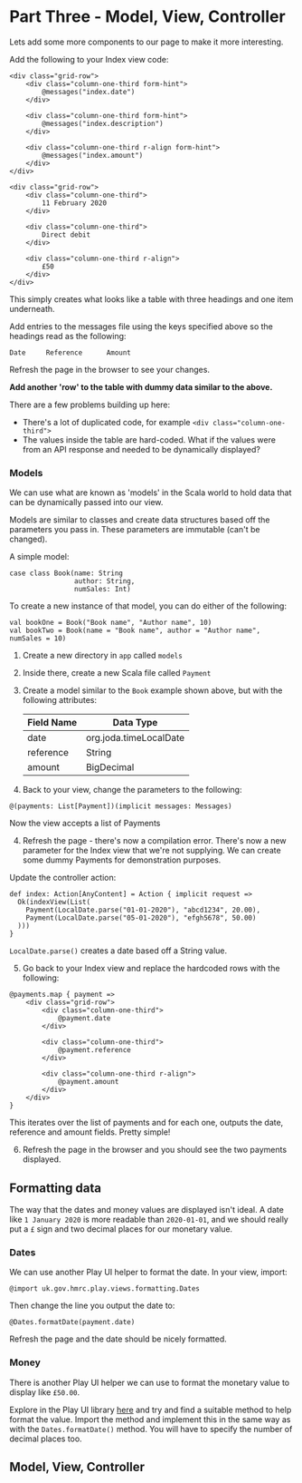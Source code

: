 # Part Three - Model, View, Controller

Lets add some more components to our page to make it more interesting.

Add the following to your Index view code:
``` 
<div class="grid-row">
    <div class="column-one-third form-hint">
        @messages("index.date")
    </div>

    <div class="column-one-third form-hint">
        @messages("index.description")
    </div>

    <div class="column-one-third r-align form-hint">
        @messages("index.amount")
    </div>
</div>

<div class="grid-row">
    <div class="column-one-third">
        11 February 2020
    </div>

    <div class="column-one-third">
        Direct debit
    </div>

    <div class="column-one-third r-align">
        £50
    </div>
</div>
```
This simply creates what looks like a table with three headings and one item underneath. 

Add entries to the messages file using the keys specified above so the headings read as the following:
```
Date     Reference      Amount
```

Refresh the page in the browser to see your changes.

**Add another 'row' to the table with dummy data similar to the above.**

There are a few problems building up here:
* There's a lot of duplicated code, for example `<div class="column-one-third">`
* The values inside the table are hard-coded. What if the values were from an API response and needed to be dynamically displayed?

### Models
We can use what are known as 'models' in the Scala world to hold data that can be dynamically passed into our view.

Models are similar to classes and create data structures based off the parameters you pass in. These parameters are immutable (can't be changed).

A simple model:
```
case class Book(name: String
                author: String,
                numSales: Int)
```
To create a new instance of that model, you can do either of the following:
```
val bookOne = Book("Book name", "Author name", 10)
val bookTwo = Book(name = "Book name", author = "Author name", numSales = 10)
```

1. Create a new directory in `app` called `models`

2. Inside there, create a new Scala file called `Payment`

3. Create a model similar to the `Book` example shown above, but with the following attributes:

    | Field Name  | Data Type              |
    |-------------|------------------------|
    | date        | org.joda.timeLocalDate |
    | reference   | String                 |
    | amount      | BigDecimal             |

4. Back to your view, change the parameters to the following:

```
@(payments: List[Payment])(implicit messages: Messages)
```
Now the view accepts a list of Payments

4. Refresh the page - there's now a compilation error. There's now a new parameter for the Index view that we're not supplying.
We can create some dummy Payments for demonstration purposes.

Update the controller action:
```
def index: Action[AnyContent] = Action { implicit request =>
  Ok(indexView(List(
    Payment(LocalDate.parse("01-01-2020"), "abcd1234", 20.00),
    Payment(LocalDate.parse("05-01-2020"), "efgh5678", 50.00)
  )))
}
```
`LocalDate.parse()` creates a date based off a String value.

5. Go back to your Index view and replace the hardcoded rows with the following:
```
@payments.map { payment =>
    <div class="grid-row">
        <div class="column-one-third">
            @payment.date
        </div>

        <div class="column-one-third">
            @payment.reference
        </div>

        <div class="column-one-third r-align">
            @payment.amount
        </div>
    </div>
}
```
This iterates over the list of payments and for each one, outputs the date, reference and amount fields. Pretty simple!

6. Refresh the page in the browser and you should see the two payments displayed.

## Formatting data

The way that the dates and money values are displayed isn't ideal. A date like `1 January 2020` is more readable than `2020-01-01`, and we should really put a `£` sign and two decimal places for our monetary value.

### Dates
We can use another Play UI helper to format the date. In your view, import:
```
@import uk.gov.hmrc.play.views.formatting.Dates
```

Then change the line you output the date to:
```
@Dates.formatDate(payment.date)
```
Refresh the page and the date should be nicely formatted.

### Money

There is another Play UI helper we can use to format the monetary value to display like `£50.00`.

Explore in the Play UI library [here](https://github.com/hmrc/play-ui/tree/master/src/main/twirl/uk/gov/hmrc/play/views/formatting) and try and find a suitable method to help format the value.
Import the method and implement this in the same way as with the `Dates.formatDate()` method. You will have to specify the number of decimal places too.

## Model, View, Controller

